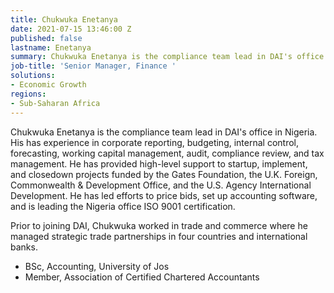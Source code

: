 ```yaml
---
title: Chukwuka Enetanya
date: 2021-07-15 13:46:00 Z
published: false
lastname: Enetanya
summary: Chukwuka Enetanya is the compliance team lead in DAI's office in Nigeria.
job-title: 'Senior Manager, Finance '
solutions:
- Economic Growth
regions:
- Sub-Saharan Africa
---
```


Chukwuka Enetanya is the compliance team lead in DAI's office in Nigeria. His has experience in corporate reporting, budgeting, internal control, forecasting, working capital management, audit, compliance review, and tax management. He has provided high-level support to startup, implement, and closedown projects funded by the Gates Foundation, the U.K. Foreign, Commonwealth & Development Office, and the U.S. Agency International Development. He has led efforts to price bids, set up accounting software, and is leading the Nigeria office ISO 9001 certification.  

Prior to joining DAI, Chukwuka worked in trade and commerce where he managed strategic trade partnerships in four countries and international banks. 
 
* BSc, Accounting, University of Jos
* Member, Association of Certified Chartered Accountants